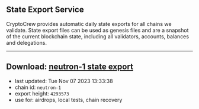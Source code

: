 ## State Export Service
CryptoCrew provides automatic daily state exports for all chains we validate. State export files can be used as genesis files and are a snapshot of the current blockchain state, including all validators, accounts, balances and delegations.

---
**Download: [neutron-1 state export](https://dl.ccvalidators.com/SERVICE/neutron/neutron-1_export_4293573.json)**
---

- last updated: Tue Nov 07 2023 13:33:38
- chain id: `neutron-1`
- export height: `4293573`
- use for: airdrops, local tests, chain recovery
